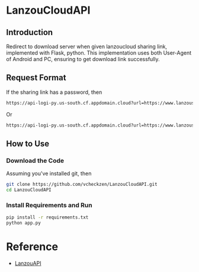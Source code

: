 # LanzouCloudAPI

## Introduction

Redirect to download server when given lanzoucloud sharing link, implemented with Flask, python. This implementation uses both User-Agent of Android and PC, ensuring to get download link successfully.

## Request Format

If the sharing link has a password, then

```html
https://api-logi-py.us-south.cf.appdomain.cloud?url=https://www.lanzous.com/i3clqna&pwd=b2ur
```

Or

```html
https://api-logi-py.us-south.cf.appdomain.cloud?url=https://www.lanzous.com/i3qi3kf
```

## How to Use

### Download the Code

Assuming you've installed git, then

```bash
git clone https://github.com/vcheckzen/LanzouCloudAPI.git
cd LanzouCloudAPI
```

### Install Requirements and Run

```bash
pip install -r requirements.txt
python app.py
```

# Reference

- [LanzouAPI](https://github.com/MHanL/LanzouAPI)